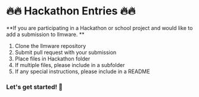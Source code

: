 

🔥🔥 Hackathon Entries  🔥🔥
=======================

**If you are participating in a Hackathon or school project and would like to add a submission to llmware. **

1.  Clone the llmware repository
2.  Submit pull request with your submission
3.  Place files in Hackathon folder 
4.  If multiple files, please include in a subfolder
5.  If any special instructions, please include in a README


### **Let's get started!  🚀**
